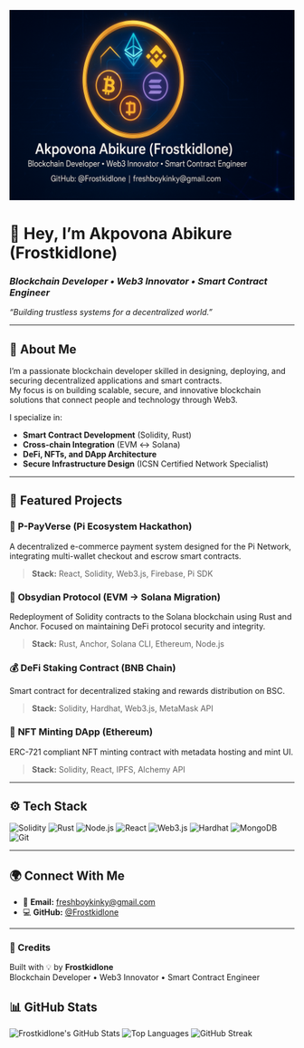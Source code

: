 ![Banner](./banner.png)

# 👋 Hey, I’m **Akpovona Abikure (Frostkidlone)**  
### *Blockchain Developer • Web3 Innovator • Smart Contract Engineer*  
_“Building trustless systems for a decentralized world.”_

---

## 🧠 About Me
I’m a passionate blockchain developer skilled in designing, deploying, and securing decentralized applications and smart contracts.  
My focus is on building scalable, secure, and innovative blockchain solutions that connect people and technology through Web3.

I specialize in:
- **Smart Contract Development** (Solidity, Rust)
- **Cross-chain Integration** (EVM ↔ Solana)
- **DeFi, NFTs, and DApp Architecture**
- **Secure Infrastructure Design** (ICSN Certified Network Specialist)

---

## 💎 Featured Projects

### 🛒 **P-PayVerse (Pi Ecosystem Hackathon)**
A decentralized e-commerce payment system designed for the Pi Network, integrating multi-wallet checkout and escrow smart contracts.  
> **Stack:** React, Solidity, Web3.js, Firebase, Pi SDK

### 🔗 **Obsydian Protocol (EVM → Solana Migration)**
Redeployment of Solidity contracts to the Solana blockchain using Rust and Anchor. Focused on maintaining DeFi protocol security and integrity.  
> **Stack:** Rust, Anchor, Solana CLI, Ethereum, Node.js

### 💰 **DeFi Staking Contract (BNB Chain)**
Smart contract for decentralized staking and rewards distribution on BSC.  
> **Stack:** Solidity, Hardhat, Web3.js, MetaMask API

### 🎨 **NFT Minting DApp (Ethereum)**
ERC-721 compliant NFT minting contract with metadata hosting and mint UI.  
> **Stack:** Solidity, React, IPFS, Alchemy API

---

## ⚙️ Tech Stack

![Solidity](https://img.shields.io/badge/Solidity-%23363636.svg?style=for-the-badge&logo=solidity&logoColor=white)
![Rust](https://img.shields.io/badge/Rust-%23000000.svg?style=for-the-badge&logo=rust&logoColor=white)
![Node.js](https://img.shields.io/badge/Node.js-339933?style=for-the-badge&logo=nodedotjs&logoColor=white)
![React](https://img.shields.io/badge/React-%2361DAFB.svg?style=for-the-badge&logo=react&logoColor=black)
![Web3.js](https://img.shields.io/badge/Web3.js-F16822?style=for-the-badge&logo=web3dotjs&logoColor=white)
![Hardhat](https://img.shields.io/badge/Hardhat-FCC624?style=for-the-badge&logo=ethereum&logoColor=black)
![MongoDB](https://img.shields.io/badge/MongoDB-4EA94B?style=for-the-badge&logo=mongodb&logoColor=white)
![Git](https://img.shields.io/badge/Git-F05032?style=for-the-badge&logo=git&logoColor=white)

---

## 🌍 Connect With Me

- 📧 **Email:** [freshboykinky@gmail.com](mailto:freshboykinky@gmail.com)  
- 💻 **GitHub:** [@Frostkidlone](https://github.com/Frostkidlone)

---

### 🧾 Credits
Built with 💡 by **Frostkidlone**  
Blockchain Developer • Web3 Innovator • Smart Contract Engineer
## 📊 GitHub Stats

![Frostkidlone's GitHub Stats](https://github-readme-stats.vercel.app/api?username=Frostkidlone&show_icons=true&theme=tokyonight)
![Top Languages](https://github-readme-stats.vercel.app/api/top-langs/?username=Frostkidlone&layout=compact&theme=tokyonight)
![GitHub Streak](https://github-readme-streak-stats.herokuapp.com/?user=Frostkidlone&theme=tokyonight)

